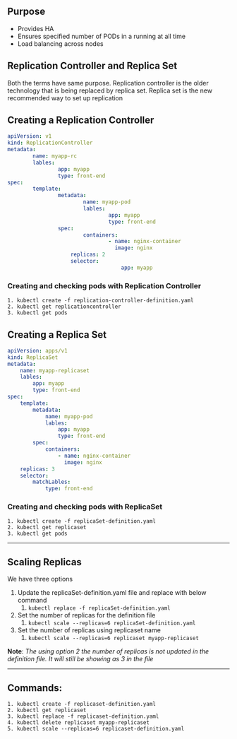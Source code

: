 ## Purpose

- Provides HA
- Ensures specified number of PODs in a running at all time
- Load balancing across nodes

## Replication Controller and Replica Set

Both the terms have same purpose. Replication controller is the older technology that is being replaced by replica set. Replica set is the new recommended way to set up replication

## Creating a Replication Controller

```yaml
apiVersion: v1
kind: ReplicationController
metadata:
        name: myapp-rc
        lables:
                app: myapp
                type: front-end
spec:
        template:
                metadata:
                        name: myapp-pod
                        lables:
                                app: myapp
                                type: front-end
                spec:
                        containers:
                                - name: nginx-container
                                  image: nginx
					replicas: 2
					selector: 
									app: myapp
```

### Creating and checking pods with Replication Controller
	1. kubectl create -f replication-controller-definition.yaml
	2. kubectl get replicationcontroller
	3. kubectl get pods
	
## Creating a Replica Set

```yaml
apiVersion: apps/v1
kind: ReplicaSet
metadata:
	name: myapp-replicaset
	lables:
		app: myapp
		type: front-end
spec:
	template:
		metadata: 
			name: myapp-pod
			lables: 
				app: myapp
				type: front-end
		spec:
			containers:
				- name: nginx-container
				  image: nginx
	replicas: 3
	selector:
		matchLables:
			type: front-end
```

### Creating and checking pods with ReplicaSet
	1. kubectl create -f replicaSet-definition.yaml
	2. kubectl get replicaset
	3. kubectl get pods
	
	
* * *
## Scaling Replicas
We have three options
1. Update the replicaSet-definition.yaml file and replace with below command
	1. `kubectl replace -f replicaSet-definition.yaml`
2. Set the number of replicas for the definition file
	1. `kubectl scale --replicas=6 replicaSet-definition.yaml`
3. Set the number of replicas using replicaset name
	1. `kubectl scale --replicas=6 replicaset myapp-replicaset`

**Note**: *The using option 2 the number of replicas is not updated in the definition file. It will still be showing as 3 in the file*

* * *
## Commands:
	1. kubectl create -f replicaset-definition.yaml
	2. kubectl get replicaset
	3. kubectl replace -f replicaset-definition.yaml
	4. kubectl delete replicaset myapp-replicaset
	5. kubectl scale --replicas=6 replicaset-definition.yaml